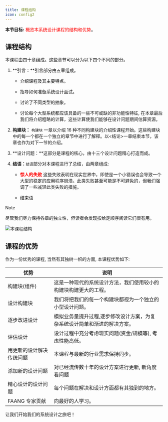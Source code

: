 ```yaml
---
title: 课程结构
icon: config2
---
```


**本节目标:** <font color=red>概览本系统设计课程的结构和优势</font>。

## 课程结构

本课程由四十章组成。这些章节可以分为以下四个不同的部分。

1. **引言：**引言部分由五章组成。

   - 介绍课程及其主要特点。

   - 指导如何准备系统设计面试。

   - 讨论了不同类型的抽象。

   - 讨论每个大型系统都应该具备的一些不可或缺的非功能性特征, 在本章最后我们将介绍粗略的计算，这些计算使我们能够在设计问题期间估算资源。
2. **构建块：** `构建块` 一章以介绍 16 种不同构建块的介绍性课程开始。这些构建块中的每一个都在一个独立的章节中进行了解释。以<结论>一章结束本节，该章也作为对下一节的介绍。
3. **设计问题：**这部分是课程的核心，由十三个设计问题精心打造而成。
4. **结语：**`结语`部分对本课程进行了总结，由两章组成:

   - <font color=red>**惊人的失败**</font> 这些失败表明在现实世界中，即使是一个小错误也会导致一个大型的稳定的应用程序崩溃。此类失败甚至可能是不可避免的，但我们强调了一些减轻此类失败的措施。

   - 结束语

> [!NOTE]
>
> 尽管我们尽力保持各章的独立性，但读者会发现按给定顺序阅读它们很有用。

![本课程结构](https://cdn.jsdelivr.net/gh/gaoxiang15125/BlogImage@master/课程章节思维导图.png)

## 课程的优势

作为一份优秀的课程, 当然有其独树一帜的方面, 本课程优势如下:

| 优势                     | 说明                                                         |
| ------------------------ | ------------------------------------------------------------ |
| 构建块(组件)             | 这是一种现代的系统设计方法，我们使用较小的构建块构建更大的工程。 |
| 设计构建块               | 我们将把我们的每一个构建块都视为一个独立的小型设计问题。     |
| 逐步改进设计             | 模拟业务量提升过程,逐步修改设计方案，为复杂系统设计简单和渐进的解决方案。 |
| 评估设计                 | 设计过程中充分考虑现实问题(资金/规模等), 考虑性能高低。      |
| 用更新的设计解决传统问题 | 本课程与最新的行业需求保持同步。                             |
| 添加新的设计问题         | 对已经流传数十年的设计方案进行更新, 新角度看问题             |
| 精心设计的设计问题       | 每个问题在解决和设计方面都有其独到的地方。                   |
| FAANG 专家贡献           | 向最好的人学习。                                             |

让我们开始我们的系统设计之旅吧！